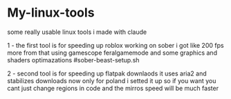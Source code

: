 # My-linux-tools
some really usable linux tools i made with claude 

1 - the first tool is for speeding up roblox working on sober i got like 200 fps more from that using gamescope feralgamemode and some graphics and shaders optimazations #sober-beast-setup.sh

2 - second tool is for speeding up flatpak downlaods it uses aria2 and stabilizes downloads now only for poland i setted it up so if you want you cant just change regions in code and the mirros speed will be much faster
